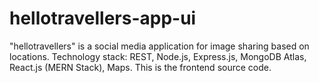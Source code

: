 # hellotravellers-app-ui
"hellotravellers" is a social media application for image sharing based on locations. Technology stack: REST, Node.js, Express.js, MongoDB Atlas, React.js (MERN Stack), Maps. This is the frontend source code.
